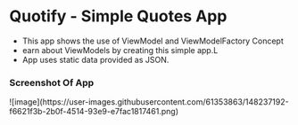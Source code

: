 <h1><b>Quotify - Simple Quotes App</b></h1>
<ul>
<li>This app shows the use of ViewModel and ViewModelFactory Concept</li>
<li>earn about ViewModels by creating this simple app.L</li>
<li>App uses static data provided as JSON.</li>
</ul>
<h3>Screenshot Of App</h3>
![image](https://user-images.githubusercontent.com/61353863/148237192-f6621f3b-2b0f-4514-93e9-e7fac1817461.png)


